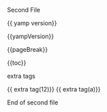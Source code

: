 Second File

{{ yamp version}}

{{yampVersion}}

{{pageBreak}}

{{toc}}

extra tags

{{ extra tag(12)}}
{{ extra tag(a)}}

End of second file
